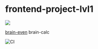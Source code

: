 # frontend-project-lvl1

<a href="https://codeclimate.com/github/codeclimate/codeclimate/maintainability"><img src="https://api.codeclimate.com/v1/badges/a99a88d28ad37a79dbf6/maintainability" /></a>

<a href="https://asciinema.org/a/Q1SCYPMOGNARGywrQmJsddX1Q">brain-even</a>
<a hraf="https://asciinema.org/a/TWN1E6tdwHyNvKJdzBYVI3N9r">brain-calc<a>

![CI](https://github.com/DaniilStr/frontend-project-lvl1/workflows/CI/badge.svg)